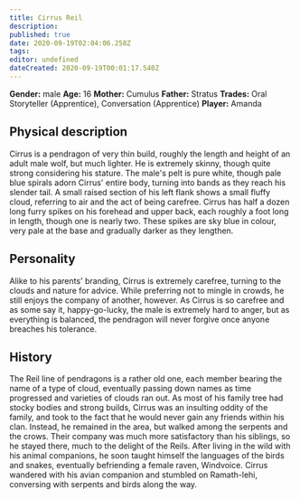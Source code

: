 ```yaml
---
title: Cirrus Reil
description: 
published: true
date: 2020-09-19T02:04:06.258Z
tags: 
editor: undefined
dateCreated: 2020-09-19T00:01:17.540Z
---
```


**Gender:** male
**Age:** 16
**Mother:** Cumulus
**Father:** Stratus
**Trades:** Oral Storyteller (Apprentice), Conversation (Apprentice)
**Player:** Amanda

## Physical description

Cirrus is a pendragon of very thin build, roughly the length and height of an adult male wolf, but much lighter. He is extremely skinny, though quite strong considering his stature. The male's pelt is pure white, though pale blue spirals adorn Cirrus' entire body, turning into bands as they reach his slender tail. A small raised section of his left flank shows a small fluffy cloud, referring to air and the act of being carefree. Cirrus has half a dozen long furry spikes on his forehead and upper back, each roughly a foot long in length, though one is nearly two. These spikes are sky blue in colour, very pale at the base and gradually darker as they lengthen.

## Personality

Alike to his parents' branding, Cirrus is extremely carefree, turning to the clouds and nature for advice. While preferring not to mingle in crowds, he still enjoys the company of another, however. As Cirrus is so carefree and as some say it, happy-go-lucky, the male is extremely hard to anger, but as everything is balanced, the pendragon will never forgive once anyone breaches his tolerance.

## History

The Reil line of pendragons is a rather old one, each member bearing the name of a type of cloud, eventually passing down names as time progressed and varieties of clouds ran out. As most of his family tree had stocky bodies and strong builds, Cirrus was an insulting oddity of the family, and took to the fact that he would never gain any friends within his clan. Instead, he remained in the area, but walked among the serpents and the crows. Their company was much more satisfactory than his siblings, so he stayed there, much to the delight of the Reils. After living in the wild with his animal companions, he soon taught himself the languages of the birds and snakes, eventually befriending a female raven, Windvoice. Cirrus wandered with his avian companion and stumbled on Ramath-lehi, conversing with serpents and birds along the way.